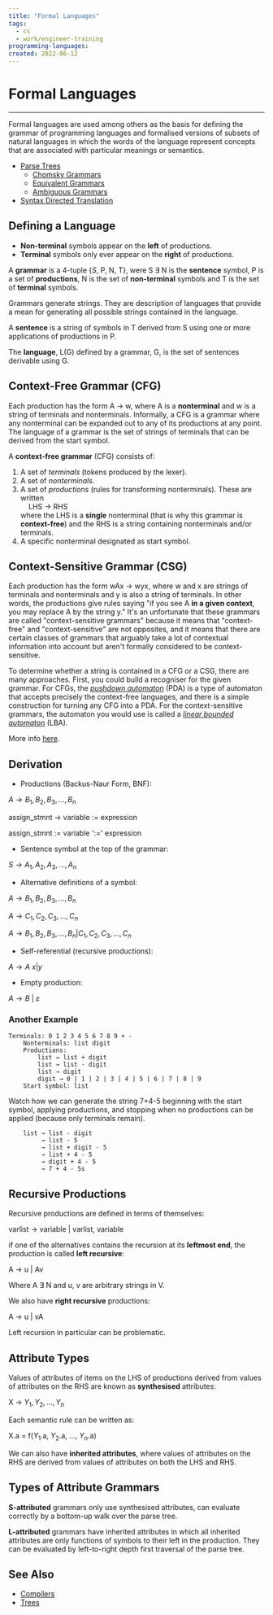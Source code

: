 ```yaml
---
title: "Formal Languages"
tags:
  - cs
  - work/engineer-training
programming-languages:
created: 2022-06-12
---
```

# Formal Languages
---
Formal languages are used among others as the basis for defining the grammar of programming languages and formalised versions of subsets of natural languages in which the words of the language represent concepts that are associated with particular meanings or semantics.

- [Parse Trees](notes/general/parse-trees.md)
    - [Chomsky Grammars](notes/general/chomsky-grammars.md)
    - [Equivalent Grammars](notes/general/equivalent-grammars.md)
    - [Ambiguous Grammars](notes/general/ambiguous-grammars.md)
- [Syntax Directed Translation](notes/general/syntax-directed-translation.md)

## Defining a Language
- **Non-terminal** symbols appear on the **left** of productions.
- **Terminal** symbols only ever appear on the **right** of productions.

 A **grammar** is a 4-tuple {_S_, P, N, T}, were S $\exists$ N is the **sentence** symbol, P is a set of **productions**, N is the set of **non-terminal** symbols and T is the set of **terminal** symbols.

Grammars generate strings. They are description of languages that provide a mean for generating all possible strings contained in the language.

A **sentence** is a string of symbols in T derived from S using one or more applications of productions in P.

The **language**, L(G) defined by a grammar, G, is the set of sentences derivable using G.

## Context-Free Grammar (CFG)
Each production has the form A $\rightarrow$ w, where A is a **nonterminal** and w is a string of terminals and nonterminals.  Informally, a CFG is a grammar where any nonterminal can be expanded out to any of its productions at any point. The language of a grammar is the set of strings of terminals that can be derived from the start symbol.

A **context-free grammar** (CFG) consists of:
1.  A set of _terminals_ (tokens produced by the lexer).
2.  A set of _nonterminals_.
3.  A set of _productions_ (rules for transforming nonterminals). These are written  
        LHS → RHS  
    where the LHS is a **single** nonterminal (that is why this grammar is **context-free**) and the RHS is a string containing nonterminals and/or terminals.
4.  A specific nonterminal designated as start symbol.

## Context-Sensitive Grammar (CSG)
Each production has the form wAx $\rightarrow$ wyx, where w and x are strings of terminals and nonterminals and y is also a string of terminals. In other words, the productions give rules saying "if you see A **in a given context**, you may replace A by the string y." It's an unfortunate that these grammars are called "context-sensitive grammars" because it means that "context-free" and "context-sensitive" are not opposites, and it means that there are certain classes of grammars that arguably take a lot of contextual information into account but aren't formally considered to be context-sensitive.

To determine whether a string is contained in a CFG or a CSG, there are many approaches. First, you could build a recogniser for the given grammar. For CFGs, the _[pushdown automaton](http://en.wikipedia.org/wiki/Pushdown_automaton)_ (PDA) is a type of automaton that accepts precisely the context-free languages, and there is a simple construction for turning any CFG into a PDA. For the context-sensitive grammars, the automaton you would use is called a _[linear bounded automaton](http://en.wikipedia.org/wiki/Linear_bounded_automaton)_ (LBA).

More info [here](https://stackoverflow.com/questions/8236422/context-free-grammars-versus-context-sensitive-grammars).
## Derivation
- Productions (Backus-Naur Form, BNF):

$A \rightarrow B_1, B_2, B_3, ..., B_n$

assign_stmnt $\rightarrow$ variable := expression

assign_stmnt := variable ':=' expression

- Sentence symbol at the top of the grammar:

$S\rightarrow A_1, A_2, A_3, ..., A_n$

- Alternative definitions of a symbol:

$A\rightarrow B_1, B_2, B_3, ..., B_n$

$A\rightarrow C_1, C_2, C_3, ..., C_n$

$A\rightarrow B_1, B_2, B_3, ..., B_n | C_1, C_2, C_3, ..., C_n$

- Self-referential (recursive productions):

$A \rightarrow A\ x | y$

- Empty production:

$A \rightarrow B\ |\ \varepsilon$

### Another Example
```
Terminals: 0 1 2 3 4 5 6 7 8 9 + -
    Nonterminals: list digit
    Productions:
        list → list + digit
        list → list - digit
        list → digit
        digit → 0 | 1 | 2 | 3 | 4 | 5 | 6 | 7 | 8 | 9
    Start symbol: list
```

Watch how we can generate the string 7+4-5 beginning with the start symbol, applying productions, and stopping when no productions can be applied (because only terminals remain).

```
    list → list - digit
         → list - 5
         → list + digit - 5
         → list + 4 - 5
         → digit + 4 - 5
         → 7 + 4 - 5s
```

## Recursive Productions
Recursive productions are defined in terms of themselves:

varlist $\rightarrow$ variable | varlist, variable

if one of the alternatives contains the recursion at its **leftmost end**, the production is called **left recursive**:

A $\rightarrow$ u | Av

Where A $\exists$ N and u, v are arbitrary strings in V.

We also have **right recursive** productions:

A $\rightarrow$ u | vA

Left recursion in particular can be problematic.

## Attribute Types
Values of attributes of items on the LHS of productions derived from values of attributes on the RHS are known as **synthesised** attributes:

X $\rightarrow$ $Y_1, Y_2, ..., Y_n$

Each semantic rule can be written as:

X.a = f($Y_1$.a, $Y_2$.a, ..., $Y_n$.a)

We can also have **inherited attributes**, where values of attributes on the RHS are derived from values of attributes on both the LHS and RHS.

## Types of Attribute Grammars
**S-attributed** grammars only use synthesised attributes, can evaluate correctly by a bottom-up walk over the parse tree.

**L-attributed** grammars have inherited attributes in which all inherited attributes are only functions of symbols to their left in the production. They can be evaluated by left-to-right depth first traversal of the parse tree.

## See Also
- [Compilers](notes/private/work/compilers.md)
- [Trees](notes/university/year2/cs2004/trees.md)
